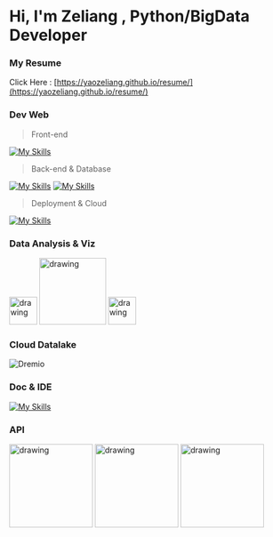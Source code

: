 # Hi, I'm Zeliang , Python/BigData Developer


### My Resume
Click Here : [https://yaozeliang.github.io/resume/](https://yaozeliang.github.io/resume/)

### Dev Web
> Front-end

[![My Skills](https://skillicons.dev/icons?i=js,html,css,react,materialui,bootstrap,jquery&theme=light)](https://skillicons.dev)

> Back-end & Database

[![My Skills](https://skillicons.dev/icons?i=python,linux&theme=light)](https://skillicons.dev) [![My Skills](https://skillicons.dev/icons?i=django,mysql&theme=light)](https://skillicons.dev)

> Deployment & Cloud

[![My Skills](https://skillicons.dev/icons?i=kubernetes,docker,aws,git,gitlab,heroku,grafana&theme=light)](https://skillicons.dev)

### Data Analysis & Viz

<img src="https://www.vectorlogo.zone/logos/d3js/d3js-icon.svg" alt="drawing" width="50"/>  <img src="https://www.vectorlogo.zone/logos/microsoft_powerbi/microsoft_powerbi-ar21.svg" alt="drawing" width="120"/>  <img src="https://i0.wp.com/cloudsys.no/wp-content/uploads/2019/02/PowerApps-Logo.png?ssl=1" alt="drawing" width="50"/>


### Cloud Datalake

![Dremio](https://www.vectorlogo.zone/logos/dremio/dremio-ar21.svg)


### Doc & IDE

[![My Skills](https://skillicons.dev/icons?i=md,vscode&theme=light)](https://skillicons.dev)

### API

<img src="https://pandwarf.com/wp/wp-content/uploads/2021/11/swagger-banner.png" alt="drawing" width="150"/> <img src="https://www.django-rest-framework.org/img/logo.png" alt="drawing" width="150"/> <img src="https://fastapi.tiangolo.com/img/logo-margin/logo-teal.png" alt="drawing" width="150"/>
